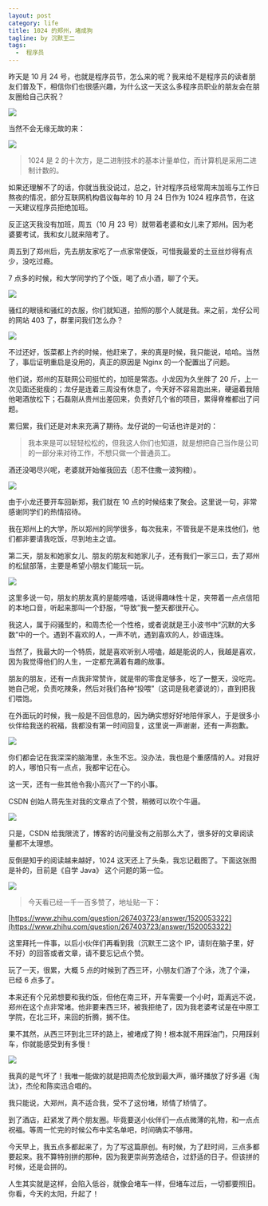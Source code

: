 ```yaml
---
layout: post
category: life
title: 1024 的郑州，堵成狗
tagline: by 沉默王二
tags: 
  -  程序员
---
```



昨天是 10 月 24 号，也就是程序员节，怎么来的呢？我来给不是程序员的读者朋友们普及下，相信你们也很感兴趣，为什么这一天这么多程序员职业的朋友会在朋友圈给自己庆祝？



<!--more-->

![](http://www.itwanger.com/assets/images/2020/11/1024-01.png)

当然不会无缘无故的来：

![](http://www.itwanger.com/assets/images/2020/11/1024-02.png)

>1024 是 2 的十次方，是二进制技术的基本计量单位，而计算机是采用二进制计数的。

如果还理解不了的话，你就当我没说过，总之，针对程序员经常周末加班与工作日熬夜的情况，部分互联网机构倡议每年的 10 月 24 日作为 1024 程序员节，在这一天建议程序员拒绝加班。

反正这天我没有加班，周五（10 月 23 号）就带着老婆和女儿来了郑州。因为老婆要考试，我和女儿就来陪考了。

周五到了郑州后，先去朋友家吃了一点家常便饭，可惜我最爱的土豆丝炒得有点少，没吃过瘾。

7 点多的时候，和大学同学约了个饭，喝了点小酒，聊了个天。

![](http://www.itwanger.com/assets/images/2020/11/1024-03.png)

骚红的眼镜和骚红的衣服，你们就知道，拍照的那个人就是我。来之前，龙仔公司的网站 403 了，群里问我们怎么办？

![](http://www.itwanger.com/assets/images/2020/11/1024-04.png)

不过还好，饭菜都上齐的时候，他赶来了，来的真是时候，我只能说，哈哈。当然了，事后证明重启是没用的，真正的原因是 Nginx 的一个配置出了问题。

他们说，郑州的互联网公司挺忙的，加班是常态。小龙因为久坐胖了 20 斤，上一次见面还挺瘦的；龙仔是连着三周没有休息了，今天好不容易跑出来，硬逼着我陪他喝酒放松下；石磊刚从贵州出差回来，负责好几个省的项目，累得脊椎都出了问题。

累归累，我们还是对未来充满了期待。龙仔说的一句话也许是对的：

>我本来是可以轻轻松松的，但我这人你们也知道，就是想把自己当作是公司的一部分来对待工作，不想只做一个普通员工。

酒还没喝尽兴呢，老婆就开始催我回去（忍不住撒一波狗粮）。

![](http://www.itwanger.com/assets/images/2020/11/1024-05.png)

由于小龙还要开车回新郑，我们就在 10 点的时候结束了聚会。这里说一句，非常感谢同学们的热情招待。

我在郑州上的大学，所以郑州的同学很多，每次我来，不管我是不是来找他们，他们都非要请我吃饭，尽到地主之谊。

第二天，朋友和她家女儿、朋友的朋友和她家儿子，还有我们一家三口，去了郑州的松鼠部落，主要是希望小朋友们能玩一玩。

![](http://www.itwanger.com/assets/images/2020/11/1024-06.png)

这里多说一句，朋友的朋友真的是能唠嗑，话说得趣味性十足，夹带着一点点信阳的本地口音，听起来那叫一个舒服，“导致”我一整天都很开心。

我这人，属于闷骚型的，和周杰伦一个性格，或者说就是王小波书中“沉默的大多数”中的一个。遇到不喜欢的人，一声不吭，遇到喜欢的人，妙语连珠。

当然了，我最大的一个特质，就是喜欢听别人唠嗑，越是能说的人，我越是喜欢，因为我觉得他们的人生，一定都充满着有趣的故事。

朋友的朋友，还有一点我非常赞许，就是带的零食足够多，吃了一整天，没吃完。她自己呢，负责吃辣条，然后对我们各种“投喂”（这词是我老婆说的），直到把我们喂饱。

在外面玩的时候，我一般是不回信息的，因为确实想好好地陪伴家人，于是很多小伙伴给我送的祝福，我都没有第一时间回复，这里说一声谢谢，还有一声抱歉。

![](http://www.itwanger.com/assets/images/2020/11/1024-07.png)

你们都会记在我深深的脑海里，永生不忘。没办法，我也是个重感情的人。对我好的人，哪怕只有一点点，我都牢记在心。

这一天，还有一些其他令我小高兴了一下的小事。

CSDN 创始人蒋先生对我的文章点了个赞，稍微可以吹个牛逼。

![](http://www.itwanger.com/assets/images/2020/11/1024-08.png)

只是，CSDN 给我限流了，博客的访问量没有之前那么大了，很多好的文章阅读量都不太理想。

反倒是知乎的阅读越来越好，1024 这天还上了头条，我忘记截图了。下面这张图是补的，目前是《自学 Java》 这个问题的第一位。

![](http://www.itwanger.com/assets/images/2020/11/1024-09.png)

>今天看已经一千一百多赞了，地址贴一下：

[https://www.zhihu.com/question/267403723/answer/1520053322](https://www.zhihu.com/question/267403723/answer/1520053322)

这里拜托一件事，以后小伙伴们再看到我（沉默王二这个 IP，请刻在脑子里，好不好）的回答或者文章，请不要忘记点个赞。

玩了一天，很累，大概 5 点的时候到了西三环，小朋友们游了个泳，洗了个澡，已经 6 点多了。

本来还有个兄弟想要和我约饭，但他在南三环，开车需要一个小时，距离远不说，郑州在这个点非常堵。他非要来西三环，被我拒绝了，因为我老婆考试是在中原工学院，在北三环，来回的折腾，搁不住。

果不其然，从西三环到北三环的路上，被堵成了狗！根本就不用踩油门，只用踩刹车，你就能感受到有多慢！

![](http://www.itwanger.com/assets/images/2020/11/1024-10.png)

我真的是气坏了！我唯一能做的就是把周杰伦放到最大声，循环播放了好多遍《淘汰》，杰伦和陈奕迅合唱的。

我只能说，大郑州，真不适合我，受不了这份堵，矫情了矫情了。

到了酒店，赶紧发了两个朋友圈。毕竟要送小伙伴们一点点微薄的礼物，和一点点祝福。等周一忙完的时候公布中奖名单吧，时间确实不够用。

今天早上，我五点多都起来了，为了写这篇原创。有时候，为了赶时间，三点多都要起来。我不算特别拼的那种，因为我更崇尚劳逸结合，过舒适的日子。但该拼的时候，还是会拼的。

人生其实就是这样，会陷入低谷，就像会堵车一样，但堵车过后，一切都要照旧。你看，今天的太阳，升起了！